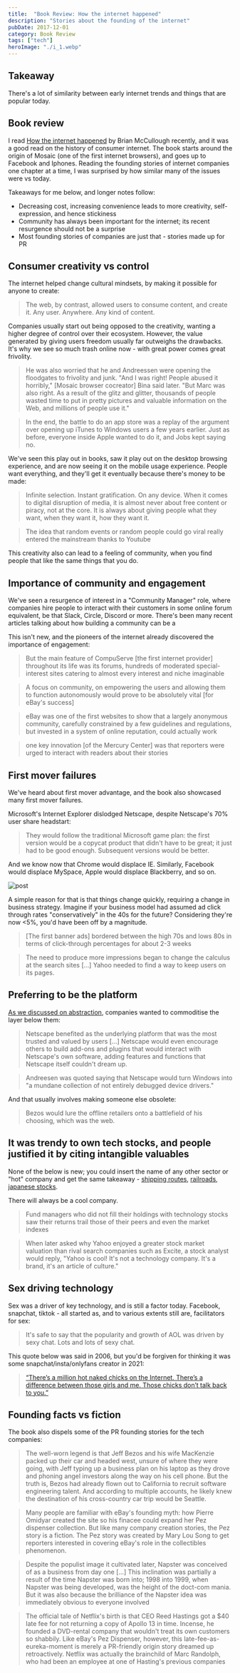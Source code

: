 ```yaml
---
title:  "Book Review: How the internet happened"  
description: "Stories about the founding of the internet"
pubDate: 2017-12-01
category: Book Review
tags: ["tech"]
heroImage: "./i_1.webp"
---
```


## Takeaway

There's a lot of similarity between early internet trends and things that are popular today.

## Book review

I read [How the internet happened](https://www.amazon.com/How-Internet-Happened-Netscape-iPhone/dp/1631493078 "how") by Brian McCullough recently, and it was a good read on the history of consumer internet. The book starts around the origin of Mosaic (one of the first internet browsers), and goes up to Facebook and Iphones. Reading the founding stories of internet companies one chapter at a time, I was surprised by how similar many of the issues were vs today.

Takeaways for me below, and longer notes follow:
- Decreasing cost, increasing convenience leads to more creativity, self-expression, and hence stickiness
- Community has always been important for the internet; its recent resurgence should not be a surprise
- Most founding stories of companies are just that - stories made up for PR

## Consumer creativity vs control

The internet helped change cultural mindsets, by making it possible for anyone to create:

> The web, by contrast, allowed users to consume content, and create it. Any user. Anywhere. Any kind of content. 

Companies usually start out being opposed to the creativity, wanting a higher degree of control over their ecosystem. However, the value generated by giving users freedom usually far outweighs the drawbacks. It's why we see so much trash online now - with great power comes great frivolity.

> He was also worried that he and Andreessen were opening the floodgates to frivolity and junk. "And I was right! People abused it horribly," \[Mosaic browser cocreator\] Bina said later. "But Marc was also right. As a result of the glitz and glitter, thousands of people wasted time to put in pretty pictures and valuable information on the Web, and millions of people use it."

> In the end, the battle to do an app store was a replay of the argument over opening up iTunes to Windows users a few years earlier. Just as before, everyone inside Apple wanted to do it, and Jobs kept saying no. 

We've seen this play out in books, saw it play out on the desktop browsing experience, and are now seeing it on the mobile usage experience. People want everything, and they'll get it eventually because there's money to be made:

> Infinite selection. Instant gratification. On any device. When it comes to digital disruption of media, it is almost never about free content or piracy, not at the core. It is always about giving people what they want, when they want it, how they want it.

> The idea that random events or random people could go viral really entered the mainstream thanks to Youtube

This creativity also can lead to a feeling of community, when you find people that like the same things that you do.

## Importance of community and engagement

We've seen a resurgence of interest in a "Community Manager" role, where companies hire people to interact with their customers in some online forum equivalent, be that Slack, Circle, Discord or more. There's been many recent articles talking about how building a community can be a 

This isn't new, and the pioneers of the internet already discovered the importance of engagement:

> But the main feature of CompuServe \[the first internet provider\] throughout its life was its forums, hundreds of moderated special-interest sites catering to almost every interest and niche imaginable

> A focus on community, on empowering the users and allowing them to function autonomously would prove to be absolutely vital \[for eBay's success\]

> eBay was one of the first websites to show that a largely anonymous community, carefully constrained by a few guidelines and regulations, but invested in a system of online reputation, could actually work

> one key innovation \[of the Mercury Center\] was that reporters were urged to interact with readers about their stories

## First mover failures

We've heard about first mover advantage, and the book also showcased many first mover failures. 

Microsoft's Internet Explorer dislodged Netscape, despite Netscape's 70% user share headstart:
 
> They would follow the traditional Microsoft game plan: the first version would be a copycat product that didn't have to be great; it just had to be good enough. Subsequent versions would be better.
 
And we know now that Chrome would displace IE. Similarly, Facebook would displace MySpace, Apple would displace Blackberry, and so on.

![post](./i_1.webp)

A simple reason for that is that things change quickly, requiring a change in business strategy. Imagine if your business model had assumed ad click through rates "conservatively" in the 40s for the future? Considering they're now <5%, you'd have been off by a magnitude.   

> \[The first banner ads\] bordered between the high 70s and lows 80s in terms of click-through percentages for about 2-3 weeks

> The need to produce more impressions began to change the calculus at the search sites \[...\] Yahoo needed to find a way to keep users on its pages.

## Preferring to be the platform

[As we discussed on abstraction](https://avoidboringpeople.substack.com/p/first-plaid-then-the-world "api"), companies wanted to commoditise the layer below them:

> Netscape benefited as the underlying platform that was the most trusted and valued by users \[...\] Netscape would even encourage others to build add-ons and plugins that would interact with Netscape's own software, adding features and functions that Netscape itself couldn't dream up.

> Andreesen was quoted saying that Netscape would turn Windows into "a mundane collection of not entirely debugged device drivers."

And that usually involves making someone else obsolete:

> Bezos would lure the offline retailers onto a battlefield of his choosing, which was the web.

## It was trendy to own tech stocks, and people justified it by citing intangible valuables

None of the below is new; you could insert the name of any other sector or "hot" company and get the same takeaway - [shipping routes](https://en.wikipedia.org/wiki/East_India_Company "shipping"), [railroads](https://en.wikipedia.org/wiki/Railway_Mania "rail"), [japanese stocks](https://en.wikipedia.org/wiki/Japanese_asset_price_bubble "jap"). 

There will always be a cool company.

> Fund managers who did not fill their holdings with technology stocks saw their returns trail those of their peers and even the market indexes 

> When later asked why Yahoo enjoyed a greater stock market valuation than rival search companies such as Excite, a stock analyst would reply, "Yahoo is cool! It's not a technology company. It's a brand, it's an article of culture."

## Sex driving technology
 
Sex was a driver of key technology, and is still a factor today. Facebook, snapchat, tiktok - all started as, and to various extents still are, facilitators for sex:

> It's safe to say that the popularity and growth of AOL was driven by sexy chat. Lots and lots of sexy chat.

This quote below was said in 2006, but you'd be forgiven for thinking it was some snapchat/insta/onlyfans creator in 2021:

> [“There’s a million hot naked chicks on the Internet. There’s a difference between those girls and me. Those chicks don’t talk back to you.”](http://content.time.com/time/magazine/article/0,9171,1570728,00.html "time")

## Founding facts vs fiction

The book also dispels some of the PR founding stories for the tech companies:

> The well-worn legend is that Jeff Bezos and his wife MacKenzie packed up their car and headed west, unsure of where they were going, with Jeff typing up a business plan on his laptop as they drove and phoning angel investors along the way on his cell phone. But the truth is, Bezos had already flown out to California to recruit software engineering talent. And according to multiple accounts, he likely knew the destination of his cross-country car trip would be Seattle.

> Many people are familiar with eBay's founding myth: how Pierre Omidyar created the site so his finacee could expand her Pez dispenser collection. But like many company creation stories, the Pez story is a fiction. The Pez story was created by Mary Lou Song to get reporters interested in covering eBay's role in the collectibles phenomenon.

> Despite the populist image it cultivated later, Napster was conceived of as a business from day one \[...\] This inclination was partially a result of the time Napster was born into; 1998 into 1999, when Napster was being developed, was the height of the doct-com mania. But it was also because the brilliance of the Napster idea was immediately obvious to everyone involved

> The official tale of Netflix's birth is that CEO Reed Hastings got a $40 late fee for not returning a copy of Apollo 13 in time. Incense, he founded a DVD-rental company that wouldn't treat its own customers so shabbily. Like eBay's Pez Dispenser, however, this late-fee-as-eureka-moment is merely a PR-friendly origin story dreamed up retroactively. Netflix was actually the brainchild of Marc Randolph, who had been an employee at one of Hasting's previous companies